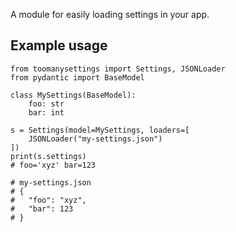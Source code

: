A module for easily loading settings in your app.

## Example usage

```python3
from toomanysettings import Settings, JSONLoader
from pydantic import BaseModel

class MySettings(BaseModel):
    foo: str
    bar: int

s = Settings(model=MySettings, loaders=[
    JSONLoader("my-settings.json")
])
print(s.settings)
# foo='xyz' bar=123

# my-settings.json
# {
#   "foo": "xyz",
#   "bar": 123
# }
```
